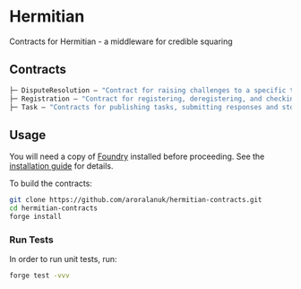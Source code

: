 # Hermitian

Contracts for Hermitian - a middleware for credible squaring

## Contracts

```ml
├─ DisputeResolution — "Contract for raising challenges to a specific task and resolving them"
├─ Registration — "Contract for registering, deregistering, and checking past/present status operators"
├─ Task — "Contracts for publishing tasks, submitting responses and storing potential responses"
```

## Usage

You will need a copy of [Foundry](https://github.com/foundry-rs/foundry) installed before proceeding. See the [installation guide](https://github.com/foundry-rs/foundry#installation) for details.

To build the contracts:

```sh
git clone https://github.com/aroralanuk/hermitian-contracts.git
cd hermitian-contracts
forge install
```

### Run Tests

In order to run unit tests, run:

```sh
forge test -vvv
```
